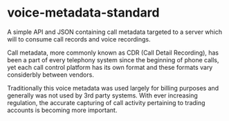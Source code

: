 # voice-metadata-standard

A simple API and JSON containing call metadata targeted to a server which will to consume call records and voice recordings.

Call metadata, more commonly known as CDR (Call Detail Recording), has been a part of every telephony system since the beginning of phone calls, yet each call control platform has its own format and these formats vary considerbly between vendors.

Traditionally this voice metadata was used largely for billing purposes and generally was not used by 3rd party systems.  With ever increasing regulation, the accurate capturing of call activity pertaining to trading accounts is becoming more important.
